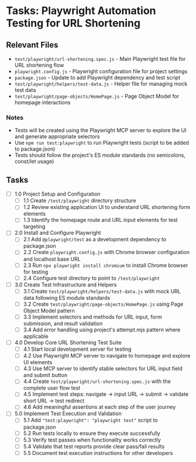 # Tasks: Playwright Automation Testing for URL Shortening

## Relevant Files

- `test/playwright/url-shortening.spec.js` - Main Playwright test file for URL shortening flow
- `playwright.config.js` - Playwright configuration file for project settings
- `package.json` - Update to add Playwright dependency and test script
- `test/playwright/helpers/test-data.js` - Helper file for managing mock test data
- `test/playwright/page-objects/HomePage.js` - Page Object Model for homepage interactions

### Notes

- Tests will be created using the Playwright MCP server to explore the UI and generate appropriate selectors
- Use `npm run test:playwright` to run Playwright tests (script to be added to package.json)
- Tests should follow the project's ES module standards (no semicolons, const/let usage)

## Tasks

- [ ] 1.0 Project Setup and Configuration
  - [ ] 1.1 Create `/test/playwright` directory structure
  - [ ] 1.2 Review existing application UI to understand URL shortening form elements
  - [ ] 1.3 Identify the homepage route and URL input elements for test targeting
- [ ] 2.0 Install and Configure Playwright
  - [ ] 2.1 Add `@playwright/test` as a development dependency to package.json
  - [ ] 2.2 Create `playwright.config.js` with Chrome browser configuration and localhost base URL
  - [ ] 2.3 Run `npx playwright install chromium` to install Chrome browser for testing
  - [ ] 2.4 Configure test directory to point to `/test/playwright`
- [ ] 3.0 Create Test Infrastructure and Helpers
  - [ ] 3.1 Create `test/playwright/helpers/test-data.js` with mock URL data following ES module standards
  - [ ] 3.2 Create `test/playwright/page-objects/HomePage.js` using Page Object Model pattern
  - [ ] 3.3 Implement selectors and methods for URL input, form submission, and result validation
  - [ ] 3.4 Add error handling using project's attempt.mjs pattern where applicable
- [ ] 4.0 Develop Core URL Shortening Test Suite
  - [ ] 4.1 Start local development server for testing
  - [ ] 4.2 Use Playwright MCP server to navigate to homepage and explore UI elements
  - [ ] 4.3 Use MCP server to identify stable selectors for URL input field and submit button
  - [ ] 4.4 Create `test/playwright/url-shortening.spec.js` with the complete user flow test
  - [ ] 4.5 Implement test steps: navigate → input URL → submit → validate short URL → test redirect
  - [ ] 4.6 Add meaningful assertions at each step of the user journey
- [ ] 5.0 Implement Test Execution and Validation
  - [ ] 5.1 Add `"test:playwright": "playwright test"` script to package.json
  - [ ] 5.2 Run tests locally to ensure they execute successfully
  - [ ] 5.3 Verify test passes when functionality works correctly
  - [ ] 5.4 Validate that test reports provide clear pass/fail results
  - [ ] 5.5 Document test execution instructions for other developers 